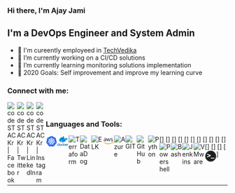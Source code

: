 ### Hi there, I'm Ajay Jami 


## I'm a DevOps Engineer and System Admin

- 🏢 I'm cureently employeed in [TechVedika][job]
- 🔭 I’m currently working on a CI/CD solutions
- 🌱 I’m currently learning monitoring solutions implementation
- 🥅 2020 Goals: Self improvement and improve my learning curve

### Connect with me:

[<img align="left" alt="codeSTACKr | Facebook" width="22px" src="https://cdn.jsdelivr.net/npm/simple-icons@v3/icons/facebook.svg" />][facebook]
[<img align="left" alt="codeSTACKr | Twitter" width="22px" src="https://cdn.jsdelivr.net/npm/simple-icons@v3/icons/twitter.svg" />][twitter]
[<img align="left" alt="codeSTACKr | LinkedIn" width="22px" src="https://cdn.jsdelivr.net/npm/simple-icons@v3/icons/linkedin.svg" />][linkedin]
[<img align="left" alt="codeSTACKr | Instagram" width="22px" src="https://cdn.jsdelivr.net/npm/simple-icons@v3/icons/instagram.svg" />][instagram]

<br />

### Languages and Tools:

[<img align="left" alt="Kubernetes" width="26px" src="https://raw.githubusercontent.com/github/explore/80688e429a7d4ef2fca1e82350fe8e3517d3494d/topics/kubernetes/kubernetes.png" />]
[<img align="left" alt="Docker" width="26px" src="https://raw.githubusercontent.com/github/explore/80688e429a7d4ef2fca1e82350fe8e3517d3494d/topics/docker/docker.png" />]
[<img align="left" alt="Terraform" width="26px" src="https://www.terraform.io/assets/images/og-image-8b3e4f7d.png" />]
[<img align="left" alt="DataDog" width="26px" src="https://f0.pngfuel.com/png/657/105/datadog-docker-amazon-web-services-mortar-data-inc-others-png-clip-art.png" />]
[<img align="left" alt="ELK" width="26px" src="https://cdn.freebiesupply.com/logos/large/2x/elastic-stack-logo-png-transparent.png" />]
[<img align="left" alt="AWS" width="26px" src="https://raw.githubusercontent.com/github/explore/fbceb94436312b6dacde68d122a5b9c7d11f9524/topics/aws/aws.png" />]
[<img align="left" alt="Azure" width="26px" src="https://img.icons8.com/color/48/000000/azure-1.png" />]
[<img align="left" alt="GIT" width="26px" src="https://img.icons8.com/color/72/git.png" />]
[<img align="left" alt="GitHub" width="26px" src="https://simpleicons.org/icons/github.svg" />]
[<img align="left" alt="Python" width="26px" src="https://img.icons8.com/color/72/python.png" />]
[<img align="left" alt="Powershell" width="26px" src="https://img.icons8.com/color/72/powershell.png" />]
[<img align="left" alt="Bash" width="26px" src="https://simpleicons.org/icons/gnubash.svg" />]
[<img align="left" alt="Jenkins" width="26px" src="https://upload.wikimedia.org/wikipedia/commons/thumb/e/e9/Jenkins_logo.svg/1200px-Jenkins_logo.svg.png" />]
[<img align="left" alt="VMware" width="26px" src="https://simpleicons.org/icons/vmware.svg" />]
[<img align="left" alt="Terminal" width="26px" src="https://raw.githubusercontent.com/github/explore/80688e429a7d4ef2fca1e82350fe8e3517d3494d/topics/terminal/terminal.png" />]

<br />
<br />

---


[job]: https://www.techvedika.com/
[twitter]: https://twitter.com/AjayNaidu_J
[facebook]: https://facebook.com/ajaynaidu.j
[instagram]: https://instagram.com/ajay_naidu_j
[linkedin]: https://linkedin.com/in/ajaynaiduj

